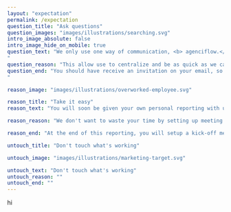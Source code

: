 ```yaml
---
layout: "expectation"
permalink: /expectation
question_title: "Ask questions"
question_images: "images/illustrations/searching.svg"
intro_image_absolute: false 
intro_image_hide_on_mobile: true
question_text: "We only use one way of communication, <b> agenciflow.</b> Please not that we will not respond on any other platform.
"
question_reason: "This allow use to centralize and be as quick as we can to answer your demands. We ensure you never rest without an answer (except perhaps on weekends, where we will probably take more time to answer you)"
question_end: "You should have receive an invitation on your email, so we advice you to set up your account, and come say hi to us !
"

reason_image: "images/illustrations/overworked-employee.svg"

reason_title: "Take it easy"
reason_text: "You will soon be given your own personal reporting with us. This allow you to track in (almost) real time how your ads are doing, and it's ridicilously readable."

reason_reason: "We don't want to waste your time by setting up meeting with you to explain you what you can understand in a blink. So we're using a reporting tool only to make both our life easier."

reason_end: "At the end of this reporting, you will setup a kick-off meeting with us, and we will give you a link and explain you how it's work then, don't worry !"

untouch_title: "Don't touch what's working"

untouch_image: "images/illustrations/marketing-target.svg"

untouch_text: "Don't touch what's working"
untouch_reason: ""
untouch_end: ""
---
```


hi